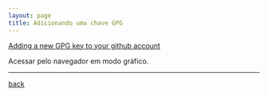 ```yaml
---
layout: page
title: Adicionando uma chave GPG
---
```


[Adding a new GPG key to your github account](https://help.github.com/articles/adding-a-new-gpg-key-to-your-github-account/)

Acessar pelo navegador em modo gráfico.

***
[back](./)
